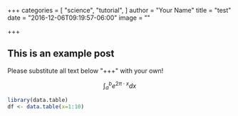 +++
categories = [
  "science",
  "tutorial",
]
author = "Your Name"
title = "test"
date = "2016-12-06T09:19:57-06:00"
image = ""

+++

## This is an example post

Please substitute all text below "+++" with your own!

<!--more-->
$$
\int_a^b e^{2\pi\cdot x} dx
$$

~~~R
library(data.table)
df <- data.table(x=1:10)
~~~
